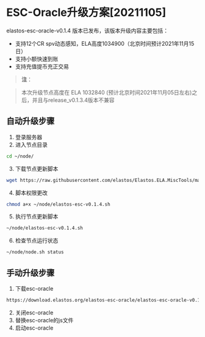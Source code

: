 # ESC-Oracle升级方案[20211105]

elastos-esc-oracle-v0.1.4 版本已发布，该版本升级内容主要包括：
- 支持12个CR spv动态感知，ELA高度1034900（北京时间预计2021年11月15日）
- 支持小额快速到账
- 支持充值提币充正交易

> **注**：

> 本次升级节点高度在 ELA 1032840 (预计北京时间2021年11月05日左右)之后，并且与release_v0.1.3.4版本不兼容

## 自动升级步骤

1. 登录服务器
2. 进入节点目录

```bash
cd ~/node/
```

3. 下载节点更新脚本

```bash
wget https://raw.githubusercontent.com/elastos/Elastos.ELA.MiscTools/master/upgrade/esc/elastos-esc-v0.1.4.sh
```
4. 脚本权限更改

```bash
chmod a+x ~/node/elastos-esc-v0.1.4.sh
```

5. 执行节点更新脚本

```bash
~/node/elastos-esc-v0.1.4.sh
```

6. 检查节点运行状态

```bash
~/node/node.sh status
```

## 手动升级步骤

1. 下载esc-oracle

```bash
https://download.elastos.org/elastos-esc-oracle/elastos-esc-oracle-v0.1.4
```

2. 关闭esc-oracle
3. 替换esc-oracle的js文件
4. 启动esc-oracle